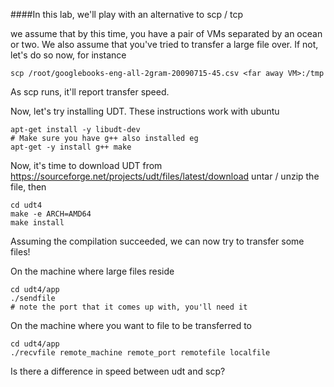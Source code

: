 ####In this lab, we'll play with an alternative to scp / tcp

we assume that by this time, you have a pair of VMs separated by an ocean or two.  We also assume that you've tried to 
transfer a large file over.  If not, let's do so now, for instance

```
scp /root/googlebooks-eng-all-2gram-20090715-45.csv <far away VM>:/tmp
```
As scp runs, it'll report transfer speed.

Now, let's try installing UDT.  These instructions work with ubuntu
```
apt-get install -y libudt-dev
# Make sure you have g++ also installed eg
apt-get -y install g++ make
```

Now, it's time to download UDT from https://sourceforge.net/projects/udt/files/latest/download
untar / unzip the file, then
```
cd udt4
make -e ARCH=AMD64
make install
```
Assuming the compilation succeeded, we can now try to transfer some files!

On the machine where large files reside
```
cd udt4/app
./sendfile
# note the port that it comes up with, you'll need it
```
On the machine where you want to file to be transferred to
```
cd udt4/app
./recvfile remote_machine remote_port remotefile localfile
```

Is there a difference in speed between udt and scp?
